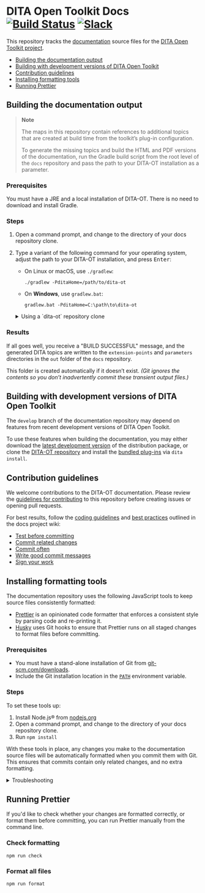 # DITA Open Toolkit Docs [![Build Status][1]](https://github.com/dita-ot/docs/actions/workflows/deploy.yml) [![Slack][2]](http://slack.dita-ot.org/)

This repository tracks the [documentation][3] source files for the [DITA Open Toolkit project][4].

<!-- MarkdownTOC levels="2" -->

- [Building the documentation output](#building-the-documentation-output)
- [Building with development versions of DITA Open Toolkit](#building-with-development-versions-of-dita-open-toolkit)
- [Contribution guidelines](#contribution-guidelines)
- [Installing formatting tools](#installing-formatting-tools)
- [Running Prettier](#running-prettier)

<!-- /MarkdownTOC -->

## Building the documentation output

> **Note**
>
> The maps in this repository contain references to additional topics that are created at build time from the toolkit’s plug-in configuration.
>
> To generate the missing topics and build the HTML and PDF versions of the documentation, run the Gradle build script from the root level of the `docs` repository and pass the path to your DITA-OT installation as a parameter.

### Prerequisites

You must have a JRE and a local installation of DITA-OT. There is no need to download and install Gradle.

### Steps

1.  Open a command prompt, and change to the directory of your docs repository clone.
2.  Type a variant of the following command for your operating system, adjust the path to your DITA-OT installation, and press <kbd>Enter</kbd>:

    - On Linux or macOS, use `./gradlew`:

          ./gradlew -PditaHome=/path/to/dita-ot

    - On **Windows**, use `gradlew.bat`:

          gradlew.bat -PditaHome=C:\path\to\dita-ot

    <details>
    <summary>Using a `dita-ot` repository clone</summary>

    - If you’re using a clone of the [DITA-OT development repository][5] as your toolkit installation alongside your clone of the docs repository, run the build script on **Linux** or **macOS** like this:

            ./gradlew -PditaHome=../dita-ot/src/main

    - You can also specify a single output format. To build HTML output, enter the following on the command line:

            ./gradlew -PditaHome=../dita-ot/src/main html

    </details>

### Results

If all goes well, you receive a "BUILD SUCCESSFUL" message, and the generated DITA topics are written to the `extension-points` and `parameters` directories in the `out` folder of the `docs` repository.

This folder is created automatically if it doesn’t exist. _(Git ignores the contents so you don’t inadvertently commit these transient output files.)_

## Building with development versions of DITA Open Toolkit

The `develop` branch of the documentation repository may depend on features from recent development versions of DITA Open Toolkit.

To use these features when building the documentation, you may either download the [latest development version][6] of the distribution package, or clone the [DITA-OT repository][5] and install the [bundled plug-ins][7] via `dita install`.

## Contribution guidelines

We welcome contributions to the DITA-OT documentation. Please review the [guidelines for contributing][8] to this repository before creating issues or opening pull requests.

For best results, follow the [coding guidelines][9] and [best practices][10] outlined in the docs project wiki:

- [Test before committing][11]
- [Commit related changes][12]
- [Commit often][13]
- [Write good commit messages][14]
- [Sign your work][15]

## Installing formatting tools

The documentation repository uses the following JavaScript tools to keep source files consistently formatted:

- [Prettier][16] is an opinionated code formatter that enforces a consistent style by parsing code and re-printing it.
- [Husky][17] uses Git hooks to ensure that Prettier runs on all staged changes to format files before committing.

### Prerequisites

- You must have a stand-alone installation of Git from [git-scm.com/downloads][18].
- Include the Git installation location in the [`PATH`][19] environment variable.

### Steps

To set these tools up:

1. Install Node.js® from [nodejs.org][20]
2. Open a command prompt, and change to the directory of your docs repository clone.
3. Run `npm install`

With these tools in place, any changes you make to the documentation source files will be automatically formatted when you commit them with Git. This ensures that commits contain only related changes, and no extra formatting.

<details>
<summary>Troubleshooting</summary>

If the `git` command is not available in your command-line environment, the Husky installation may fail with an error message:

    "Cannot read property 'toString' of null"

_Solution:_ Uninstall Husky via `npm husky uninstall`. Install [Git][18]. Add the installation location to the [`PATH`][19] environment variable. Re-run `npm install`.

</details>

## Running Prettier

If you'd like to check whether your changes are formatted correctly, or format them before committing, you can run Prettier manually from the command line.

### Check formatting

    npm run check

### Format all files

    npm run format

[1]: https://github.com/dita-ot/docs/actions/workflows/deploy.yml/badge.svg
[2]: https://img.shields.io/badge/Slack-Join%20us!-%234A154B?style=flat&logo=slack
[3]: https://www.dita-ot.org/dev/
[4]: https://www.dita-ot.org
[5]: https://github.com/dita-ot/dita-ot
[6]: https://s3-eu-west-1.amazonaws.com/dita-ot/dita-ot-develop.zip
[7]: https://github.com/dita-ot/dita-ot/blob/develop/build.gradle#L181-L191
[8]: .github/CONTRIBUTING.md
[9]: https://github.com/dita-ot/docs/wiki/Coding-guidelines
[10]: https://github.com/dita-ot/docs/wiki/Git-workflow#best-practices
[11]: https://github.com/dita-ot/docs/wiki/Git-workflow#test-before-committing
[12]: https://github.com/dita-ot/docs/wiki/Git-workflow#commit-related-changes
[13]: https://github.com/dita-ot/docs/wiki/Git-workflow#commit-often
[14]: https://github.com/dita-ot/docs/wiki/Git-workflow#writing-good-commit-messages
[15]: https://www.dita-ot.org/DCO
[16]: https://prettier.io
[17]: https://github.com/typicode/husky
[18]: https://git-scm.com/downloads
[19]: https://en.wikipedia.org/wiki/PATH_(variable)
[20]: https://nodejs.org
